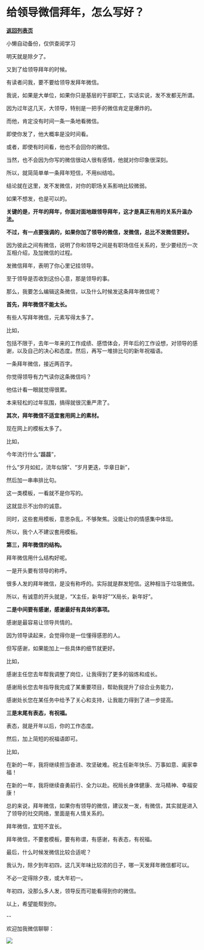 # 给领导微信拜年，怎么写好？

[**返回列表页**](/gzh/费曼的小茶馆)

小懒自动备份，仅供查阅学习

明天就是除夕了。  

又到了给领导拜年的时候。  

有读者问我，要不要给领导发拜年微信。  

我说，如果是大单位，如果你只是基层的干部职工，实话实说，发不发都无所谓。

因为过年这几天，大领导，特别是一把手的微信肯定是爆炸的。

而他，肯定没有时间一条一条地看微信。

即使你发了，他大概率是没时间看。  

或者，即使有时间看，他也不会回你的微信。

当然，也不会因为你写的微信很动人很有感情，他就对你印象很深刻。

所以，就简简单单一条拜年短信，不用纠结哈。

结论就在这里，发不发微信，对你的职场关系影响比较微弱。

如果不想发，也是可以的。  

**关键的是，开年的拜年，你面对面地跟领导拜年，这才是真正有用的关系升温办法。**  

**不过，有一点要强调的，如果你加了领导的微信，发微信，总比不发微信要好。**

因为彼此之间有微信，说明了你和领导之间是有职场信任关系的，至少要经历一次互相介绍，及加微信的过程。

发微信拜年，表明了你心里记挂领导。

至于领导是否收到这份心意，那是领导的事。

那么，我要怎么编辑这条微信，以及什么时候发这条拜年微信呢？  

**首先，拜年微信不能太长。**  

有些人写拜年微信，元素写得太多了。  

比如，

包括不限于，去年一年来的工作成绩、感悟体会，开年后的工作设想，对领导的感谢，以及自己的决心和态度。然后，再写一堆排比句的新年祝福语。  

一条拜年微信，接近两百字。  

你觉得领导有力气读你这条微信吗？  

他估计看一眼就觉得很累。

本来轻松的过年氛围，搞得就很沉重严肃了。

**其次，拜年微信不适宜套用网上的素材。**

现在网上的模板太多了。

比如，

今年流行什么“龘龘”，

什么“岁月如虹，流年似锦”、“岁月更迭，华章日新”，  

然后加一串串排比句。  

这一类模板，一看就不是你写的。

这就显示不出你的诚意。  

同时，这些套用模板，意思杂乱，不够聚焦。没能让你的情感集中体现。

所以，我个人不建议套用模板。

**第三，拜年微信的结构。**  

拜年微信用什么结构好呢。

一是开头要有领导的称呼。  

很多人发的拜年微信，是没有称呼的。实际就是群发短信。这种相当于垃圾微信。

所以，有诚意的开头就是，“X主任，新年好”“X局长，新年好”。  

**二是中间要有感谢，感谢最好有具体的事项。**

感谢是最容易让领导共情的。  

因为领导读起来，会觉得你是一位懂得感恩的人。  

但写感谢，如果能加上一些具体的细节就更好。

比如，

感谢主任您去年帮我调整了岗位，让我得到了更多的锻炼和成长。

感谢局长您去年指导我完成了某重要项目，帮助我提升了综合业务能力，

感谢处长您在某任务中给予了关心和支持，让我能力得到了进一步提高。

**三是末尾有表态，有祝福。**  

表态，就是开年以后，你的工作态度。

然后，加上简短的祝福语即可。  

比如，

在新的一年，我将继续担当奋进、攻坚破难。祝主任新年快乐、万事如意、阖家幸福！  

在新的一年，我将继续奋勇前行、全力以赴。祝局长身体健康、龙马精神、幸福安康！

总的来说，拜年微信，如果你有领导的微信，建议发一发，有微信，其实就是进入了领导的社交网络，里面是有人情关系的。  

拜年微信，宜短不宜长。  

拜年微信，不要套模板，要有称谓，有感谢，有表态，有祝福。  

最后，什么时候发微信比较合适呢？

我认为，除夕到年初四，这几天年味比较浓的日子，哪一天发拜年微信都可以。  

不必一定得除夕夜，或大年初一。

年初四，没那么多人发，领导反而可能看得到你的微信。

以上，希望能帮到你。  

\--  

欢迎加我微信聊聊：

![](https://mmbiz.qpic.cn/mmbiz_jpg/4ufdCXwkRArXJOgKic3pgrRsdiawr1ibm7mzPQvlZ8ceOlTw0g6TicS0NCIt6duqBrYAj2ElGykGf0WLqTeDmKEHJQ/640?wx_fmt=jpeg)

  

